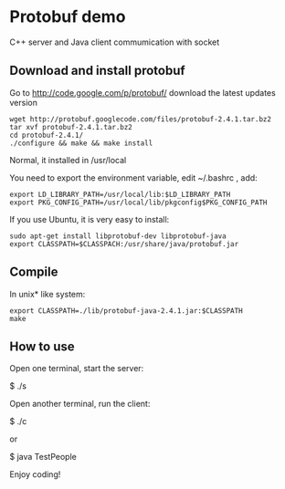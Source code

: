 
Protobuf demo
======================

C++ server and Java client commumication with socket

Download and install protobuf
-------------

Go to http://code.google.com/p/protobuf/ download the latest updates version

    wget http://protobuf.googlecode.com/files/protobuf-2.4.1.tar.bz2
    tar xvf protobuf-2.4.1.tar.bz2
    cd protobuf-2.4.1/
    ./configure && make && make install

Normal, it installed in /usr/local

You need to export the environment variable, edit ~/.bashrc , add:

    export LD_LIBRARY_PATH=/usr/local/lib:$LD_LIBRARY_PATH
    export PKG_CONFIG_PATH=/usr/local/lib/pkgconfig$PKG_CONFIG_PATH


If you use Ubuntu, it is very easy to install:

    sudo apt-get install libprotobuf-dev libprotobuf-java
    export CLASSPATH=$CLASSPACH:/usr/share/java/protobuf.jar

Compile
-------------

In unix* like system:

    export CLASSPATH=./lib/protobuf-java-2.4.1.jar:$CLASSPATH
    make

How to use
-------------

Open one terminal, start the server:

$ ./s

Open another terminal, run the client:

$ ./c

or

$ java TestPeople


Enjoy coding!

